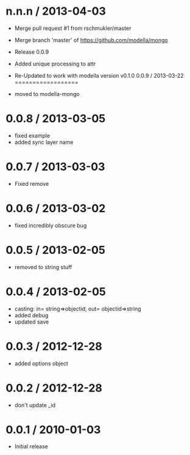 
n.n.n / 2013-04-03 
==================

  * Merge pull request #1 from rschmukler/master
  * Merge branch 'master' of https://github.com/modella/mongo
  * Release 0.0.9
  * Added unique processing to attr
  * Re-Updated to work with modella version v0.1.0
0.0.9 / 2013-03-22
==================

  * moved to modella-mongo

0.0.8 / 2013-03-05
==================

  * fixed example
  * added sync layer name

0.0.7 / 2013-03-03
==================

  * Fixed remove

0.0.6 / 2013-03-02
==================

  * fixed incredibly obscure bug

0.0.5 / 2013-02-05
==================

  * removed to string stuff

0.0.4 / 2013-02-05
==================

  * casting: in= string=>objectid, out= objectid=>string
  * added debug
  * updated save

0.0.3 / 2012-12-28
==================

  * added options object


0.0.2 / 2012-12-28
==================

  * don't update _id

0.0.1 / 2010-01-03
==================

  * Initial release
